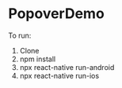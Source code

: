 # PopoverDemo

To run:

1. Clone
2. npm install
3. npx react-native run-android
4. npx react-native run-ios
